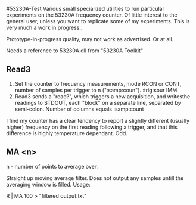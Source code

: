 #53230A-Test
Various small specialized utilities to run particular experiments on the 53230A frequency counter. Of little interest to the general user, unless you want to replicate some of my experiments. This is very much a work in progress..

Prototype-in-progress quality, may not work as advertised. Or at all.

Needs a reference to 53230A.dll from "53230A Toolkit"

## Read3
1. Set the counter to frequency measurements, mode RCON or CONT, number of samples per trigger to n (\":samp:coun\"). :trig:sour IMM. 
2. Read3 sends a \"read?\", which triggers a new acquisition, and writesthe readings to STDOUT, each "block" on a separate line, separated by semi-colon. Number of columns equals :samp:count

I find my counter has a clear tendency to report a slightly different (usually higher) frequency on the first reading following a trigger, and that this difference is highly temperature dependant. Odd.

## MA \<n\>
n - number of points to average over.

Straight up moving average filter. Does not output any samples untill the averaging window is filled. Usage:

R | MA 100 > "filtered output.txt"

